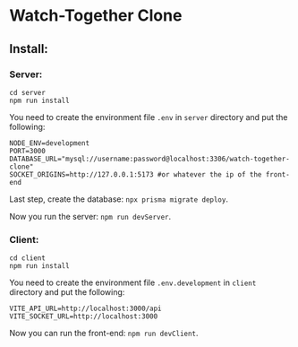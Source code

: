 # Watch-Together Clone

## Install:
### Server:
```
cd server
npm run install
```
You need to create the environment file `.env` in `server` directory and put the following:
```
NODE_ENV=development
PORT=3000
DATABASE_URL="mysql://username:password@localhost:3306/watch-together-clone"
SOCKET_ORIGINS=http://127.0.0.1:5173 #or whatever the ip of the front-end
```
Last step, create the database: `npx prisma migrate deploy`.

Now you run the server: `npm run devServer`.

### Client:
```
cd client
npm run install
```
You need to create the environment file `.env.development` in `client` directory and put the following:

```
VITE_API_URL=http://localhost:3000/api
VITE_SOCKET_URL=http://localhost:3000
```

Now you can run the front-end: `npm run devClient`.